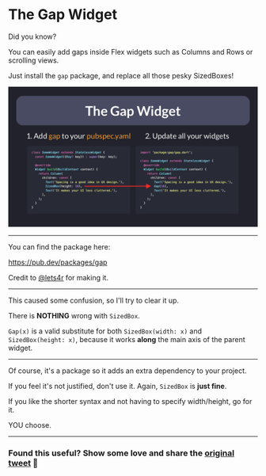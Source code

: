 # The Gap Widget

Did you know?

You can easily add gaps inside Flex widgets such as Columns and Rows or scrolling views.

Just install the `gap` package, and replace all those pesky SizedBoxes!

![](024-gap-widget.png)

---

You can find the package here:

https://pub.dev/packages/gap

Credit to [@lets4r](https://twitter.com/lets4r) for making it.

---

This caused some confusion, so I'll try to clear it up.

There is **NOTHING** wrong with `SizedBox`.

`Gap(x)` is a valid substitute for both `SizedBox(width: x)` and `SizedBox(height: x)`, because it works **along** the main axis of the parent widget.

---

Of course, it's a package so it adds an extra dependency to your project.

If you feel it's not justified, don't use it. Again, `SizedBox` is **just fine**.

If you like the shorter syntax and not having to specify width/height, go for it.

YOU choose.

---

### Found this useful? Show some love and share the [original tweet](https://twitter.com/biz84/status/1485284738487226381) 🙏
